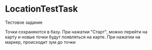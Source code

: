 LocationTestTask
================

Тестовое задание

Точки сохраняются в базу.
При нажатии "Старт", можно перейти на карту и  новые точки будут появляться на карте.
При нажатии на маркер, происходит зум до точки
